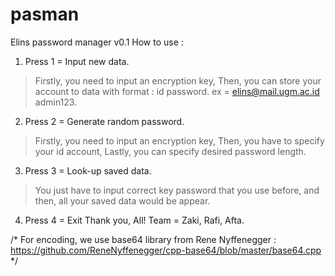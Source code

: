 # pasman
Elins password manager v0.1
How to use :
1) Press 1 = Input new data.
>Firstly, you need to input an encryption key,
>Then, you can store your account to data with format :
id password. ex = elins@mail.ugm.ac.id admin123.
2) Press 2 = Generate random password.
>Firstly, you need to input an encryption key,
>Then, you have to specify your id account,
>Lastly, you can specify desired password length.
3) Press 3 = Look-up saved data.
>You just have to input correct key password that you use before,
and then, all your saved data would be appear.
4) Press 4 = Exit
Thank you, All!
Team =
Zaki, Rafi, Afta.

/*
For encoding, we use base64 library from Rene Nyffenegger :
https://github.com/ReneNyffenegger/cpp-base64/blob/master/base64.cpp 
*/
